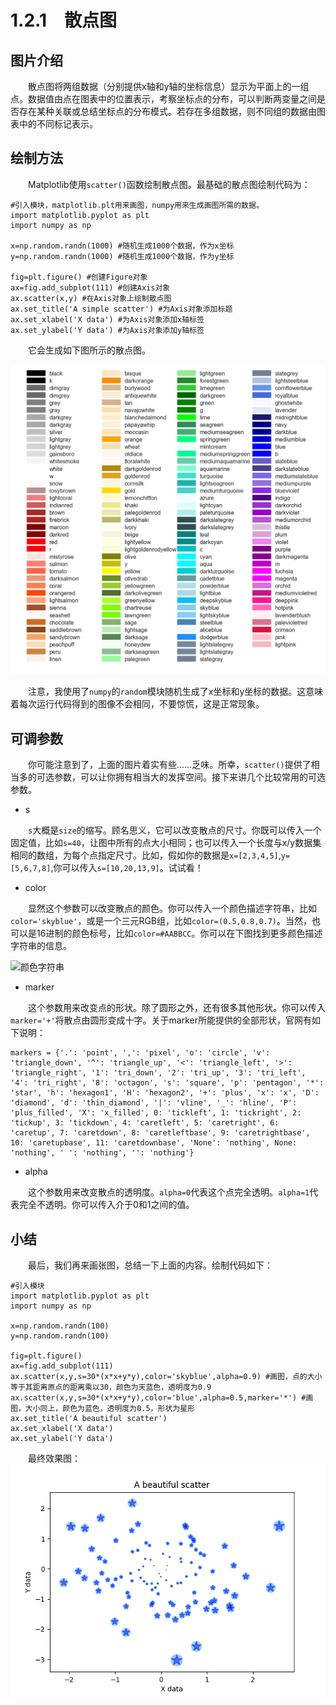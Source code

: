 # 1.2.1&emsp;散点图

## 图片介绍
&emsp;&emsp;散点图将两组数据（分别提供x轴和y轴的坐标信息）显示为平面上的一组点。数据值由点在图表中的位置表示，考察坐标点的分布，可以判断两变量之间是否存在某种关联或总结坐标点的分布模式。若存在多组数据，则不同组的数据由图表中的不同标记表示。
## 绘制方法
&emsp;&emsp;Matplotlib使用`scatter()`函数绘制散点图。最基础的散点图绘制代码为：

```
#引入模块，matplotlib.plt用来画图，numpy用来生成画图所需的数据。
import matplotlib.pyplot as plt
import numpy as np

x=np.random.randn(1000) #随机生成1000个数据，作为x坐标
y=np.random.randn(1000) #随机生成1000个数据，作为y坐标

fig=plt.figure() #创建Figure对象
ax=fig.add_subplot(111) #创建Axis对象
ax.scatter(x,y) #在Axis对象上绘制散点图
ax.set_title('A simple scatter') #为Axis对象添加标题
ax.set_xlabel('X data') #为Axis对象添加x轴标签
ax.set_ylabel('Y data') #为Axis对象添加y轴标签
```

&emsp;&emsp;它会生成如下图所示的散点图。

![A simple scatter](https://github.com/Cathayaliu/Pyhton-Data-Visualization-Intro/blob/master/picture/chapter%201/color_str.png)

&emsp;&emsp;注意，我使用了`numpy`的`random`模块随机生成了x坐标和y坐标的数据。这意味着每次运行代码得到的图像不会相同，不要惊慌，这是正常现象。

## 可调参数

&emsp;&emsp;你可能注意到了，上面的图片着实有些……乏味。所幸，`scatter()`提供了相当多的可选参数，可以让你拥有相当大的发挥空间。接下来讲几个比较常用的可选参数。

* s

&emsp;&emsp;`s`大概是`size`的缩写。顾名思义，它可以改变散点的尺寸。你既可以传入一个固定值，比如`s=40`，让图中所有的点大小相同；也可以传入一个长度与x/y数据集相同的数组，为每个点指定尺寸。比如，假如你的数据是`x=[2,3,4,5]`,`y=[5,6,7,8]`,你可以传入`s=[10,20,13,9]`。试试看！

* color

&emsp;&emsp;显然这个参数可以改变散点的颜色。你可以传入一个颜色描述字符串，比如`color='skyblue'`，或是一个三元RGB组，比如`color=(0.5,0.8,0.7)`。当然，也可以是16进制的颜色标号，比如`color=#AABBCC`。你可以在下图找到更多颜色描述字符串的信息。

![颜色字符串](https://images2015.cnblogs.com/blog/682463/201611/682463-20161130140039052-1274666212.png)

* marker

&emsp;&emsp;这个参数用来改变点的形状。除了圆形之外，还有很多其他形状。你可以传入`marker='+'`将散点由圆形变成十字。关于marker所能提供的全部形状，官网有如下说明：

```
markers = {'.': 'point', ',': 'pixel', 'o': 'circle', 'v': 'triangle_down', '^': 'triangle_up', '<': 'triangle_left', '>': 'triangle_right', '1': 'tri_down', '2': 'tri_up', '3': 'tri_left', '4': 'tri_right', '8': 'octagon', 's': 'square', 'p': 'pentagon', '*': 'star', 'h': 'hexagon1', 'H': 'hexagon2', '+': 'plus', 'x': 'x', 'D': 'diamond', 'd': 'thin_diamond', '|': 'vline', '_': 'hline', 'P': 'plus_filled', 'X': 'x_filled', 0: 'tickleft', 1: 'tickright', 2: 'tickup', 3: 'tickdown', 4: 'caretleft', 5: 'caretright', 6: 'caretup', 7: 'caretdown', 8: 'caretleftbase', 9: 'caretrightbase', 10: 'caretupbase', 11: 'caretdownbase', 'None': 'nothing', None: 'nothing', ' ': 'nothing', '': 'nothing'}
```

* alpha

&emsp;&emsp;这个参数用来改变散点的透明度。`alpha=0`代表这个点完全透明。`alpha=1`代表完全不透明。你可以传入介于0和1之间的值。

## 小结
&emsp;&emsp;最后，我们再来画张图，总结一下上面的内容。绘制代码如下：

```
#引入模块
import matplotlib.pyplot as plt
import numpy as np

x=np.random.randn(100)
y=np.random.randn(100)

fig=plt.figure()
ax=fig.add_subplot(111)
ax.scatter(x,y,s=30*(x*x+y*y),color='skyblue',alpha=0.9) #画图，点的大小等于其距离原点的距离乘以30，颜色为天蓝色，透明度为0.9
ax.scatter(x,y,s=30*(x*x+y*y),color='blue',alpha=0.5,marker='*') #画图，大小同上，颜色为蓝色，透明度为0.5，形状为星形
ax.set_title('A beautiful scatter')
ax.set_xlabel('X data')
ax.set_ylabel('Y data')
```
&emsp;&emsp;最终效果图：
![A beautiful scatter](https://github.com/Cathayaliu/Pyhton-Data-Visualization-Intro/blob/master/picture/chapter%201/A%20beautiful%20scatter.png)

